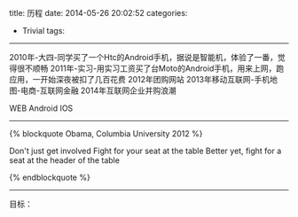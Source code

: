 title: 历程
date: 2014-05-26 20:02:52
categories:
- Trivial
tags: 
---

2010年-大四-同学买了一个Htc的Android手机，据说是智能机，体验了一番，觉得很不顺畅
2011年-实习-用实习工资买了台Moto的Android手机，用来上网，跑应用，一开始深夜被扣了几百花费
2012年团购网站
2013年移动互联网-手机地图-电商-互联网金融
2014年互联网企业并购浪潮

WEB
Android
IOS


---------------------------------------
{% blockquote Obama, Columbia University 2012 %}

Don't just get involved
Fight for your seat at the table 
Better yet, fight for a seat at the header of the table

{% endblockquote %}

---------------------------------------
目标：
